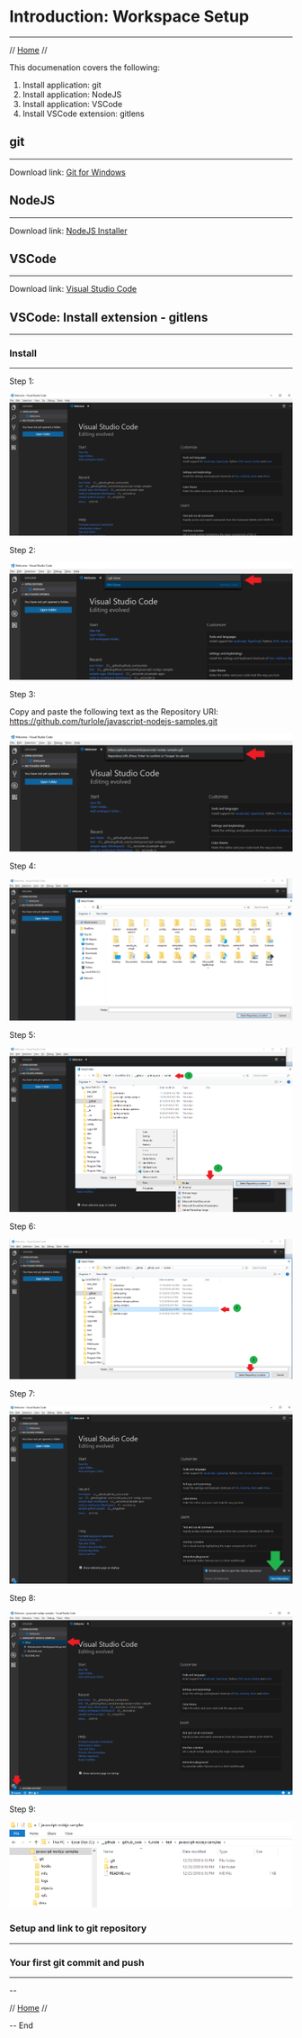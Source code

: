 # Introduction: Workspace Setup
* * *

// [Home](./README.md) //

This documenation covers the following:

1. Install application: git
2. Install application: NodeJS
3. Install application: VSCode
4. Install VSCode extension: gitlens


## git
* * *

Download link: [Git for Windows](https://git-scm.com/download/win)

## NodeJS
* * *

Download link: [NodeJS Installer](https://nodejs.org/en/download/)

## VSCode
* * *

Download link: [Visual Studio Code](https://code.visualstudio.com/download)

## VSCode: Install extension - gitlens
* * *

### Install
* * *

Step 1: 

![Step 1](./images/vscode-git-step-01.png)

Step 2: 

![Step 2](./images/vscode-git-step-02.png)

Step 3: 

Copy and paste the following text as the Repository URI: https://github.com/turlole/javascript-nodejs-samples.git

![Step 3](./images/vscode-git-step-03.png)

Step 4: 

![Step 4](./images/vscode-git-step-04.png)

Step 5: 

![Step 5](./images/vscode-git-step-05.png)

Step 6: 

![Step 6](./images/vscode-git-step-06.png)

Step 7: 

![Step 7](./images/vscode-git-step-07.png)

Step 8: 

![Step 8](./images/vscode-git-step-08.png)

Step 9: 

![Step 9](./images/vscode-git-step-09.png)



### Setup and link to git repository
* * *

### Your first git commit and push
* * *

--

// [Home](./README.md) //

-- End
